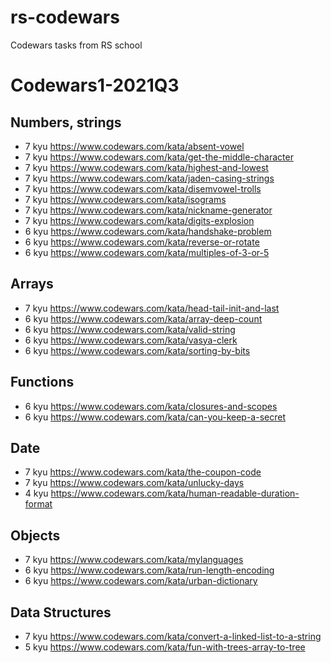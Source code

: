# rs-codewars

Codewars tasks from RS school

# Codewars1-2021Q3

## Numbers, strings

- 7 kyu https://www.codewars.com/kata/absent-vowel
- 7 kyu https://www.codewars.com/kata/get-the-middle-character
- 7 kyu https://www.codewars.com/kata/highest-and-lowest
- 7 kyu https://www.codewars.com/kata/jaden-casing-strings
- 7 kyu https://www.codewars.com/kata/disemvowel-trolls
- 7 kyu https://www.codewars.com/kata/isograms
- 7 kyu https://www.codewars.com/kata/nickname-generator
- 7 kyu https://www.codewars.com/kata/digits-explosion
- 6 kyu https://www.codewars.com/kata/handshake-problem
- 6 kyu https://www.codewars.com/kata/reverse-or-rotate
- 6 kyu https://www.codewars.com/kata/multiples-of-3-or-5

## Arrays

- 7 kyu https://www.codewars.com/kata/head-tail-init-and-last
- 6 kyu https://www.codewars.com/kata/array-deep-count
- 6 kyu https://www.codewars.com/kata/valid-string
- 6 kyu https://www.codewars.com/kata/vasya-clerk
- 6 kyu https://www.codewars.com/kata/sorting-by-bits

## Functions

- 6 kyu https://www.codewars.com/kata/closures-and-scopes
- 6 kyu https://www.codewars.com/kata/can-you-keep-a-secret

## Date

- 7 kyu https://www.codewars.com/kata/the-coupon-code
- 7 kyu https://www.codewars.com/kata/unlucky-days
- 4 kyu https://www.codewars.com/kata/human-readable-duration-format

## Objects

- 7 kyu https://www.codewars.com/kata/mylanguages
- 6 kyu https://www.codewars.com/kata/run-length-encoding
- 6 kyu https://www.codewars.com/kata/urban-dictionary

## Data Structures

- 7 kyu https://www.codewars.com/kata/convert-a-linked-list-to-a-string
- 5 kyu https://www.codewars.com/kata/fun-with-trees-array-to-tree
